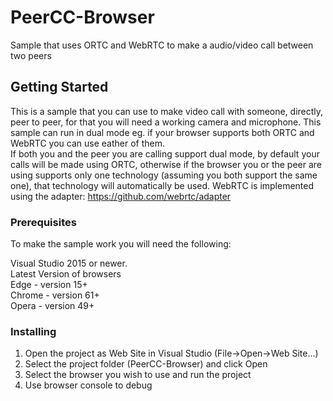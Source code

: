 # PeerCC-Browser

Sample that uses ORTC and WebRTC to make a audio/video call between two peers

## Getting Started

This is a sample that you can use to make video call with someone, directly, peer to peer, for that you will need a working camera and microphone.
This sample can run in dual mode eg. if your browser supports both ORTC and WebRTC you can use eather of them.  
If both you and the peer you are calling support dual mode, by default your calls will be made using ORTC, otherwise if the browser you or the peer are using supports only one technology (assuming you both support the same one), that technology will automatically be used.
WebRTC is implemented using the adapter: https://github.com/webrtc/adapter

### Prerequisites

To make the sample work you will need the following:  

Visual Studio 2015 or newer.  
Latest Version of browsers   
	Edge - version 15+   
	Chrome - version 61+   
	Opera - version 49+  


### Installing

1. Open the project as Web Site in Visual Studio (File->Open->Web Site...)
2. Select the project folder (PeerCC-Browser) and click Open
3. Select the browser you wish to use and run the project
4. Use browser console to debug

